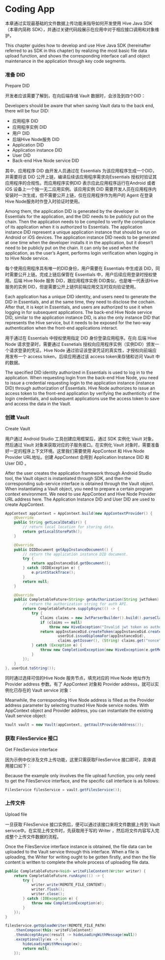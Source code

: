 # Coding App

本章通过实现最基础的文件数据上传功能来指导如何开发使用 Hive Java SDK（本章内简称 SDK），并通过关键代码段展示在应用中对于相应接口调用和对象维护，

This chapter guides how to develop and use Hive Java SDK (hereinafter referred to as SDK in this chapter) by realizing the most basic file data upload function, and shows the corresponding interface call and object maintenance in the application through key code segments.

### 准备 DID

Prepare DID

开发者应该需要了解到，在向后端存储 Vault 数据时，会涉及到四个DID：

Developers should be aware that when saving Vault data to the back end, there will be four DID:

* 应用程序 DID
* 应用程序实例 DID
* 用户 DID
* 后端Hive Node服务 DID
* Application DID
* Application instance DID
* User DID
* Back-end Hive Node service DID

其中，应用程序 DID 由开发人员通过在 Essentials 为该应用程序生成一个DID，并需要将该 DID 公开上链，编译后续该应用程序需求向Essentials 授权时验证其应用程序的合规性。而应用程序实例DID 表示应此应用程序运行在Android 或者 iOS 设备上一个独一无二应用实例。该应用实例 DID 需要开发人员在应用程序内安装时一次生成，但不需要公开上链，仅在应用程序作为用户的 Agent 在登录 Hive Node服务时作登入时验证时使用。

Among them, the application DID is generated by the developer in Essentials for the application, and the DID needs to be publicly put on the chain. Then the application needs to be compiled to verify the compliance of its application when it is authorized to Essentials. The application instance DID represent a unique application instance that should be run on Android or iOS devices. The application instance DID needs to be generated at one time when the developer installs it in the application, but it doesn’t need to be publicly put on the chain. It can only be used when the application, as the user’s Agent, performs login verification when logging in to Hive Node service.

每个使用应用程序具有唯一的DID身份，用户需要在 Essentials 中生成该 DID，同时需要公开上链。完成上链后保管在 Essentials 中，用户后续应用登录时授权使用。后端 Hive Node 服务 DID，跟应用程序实例 DID类似，也是唯一代表该Hive 服务的实例 DID，但是需要公开上链供前端应用交互时双向验证使用。

Each application has a unique DID identity, and users need to generate the DID in Essentials, and at the same time, they need to disclose the cochain. After that, it is kept in Essentials, and users are authorized to use it when logging in for subsequent applications. The back-end Hive Node service DID, similar to the application instance DID, is also the only instance DID that represents the Hive service, but it needs to be exposed for the two-way authentication when the front-end applications interact.

用于通过在 Essentials 中授权使用指定 DID 身份登录应用程序。在向 后端 Hive Node 请求登录时，需要通过 Essnetials 授权向应用程序实例（实例DID）颁发一个请求登录的凭证。Hive Node 通过验证该登录凭证的真实性，才授权向前端应用发布一个 access token，后续应用通过该 access token来存储和访问 Vault 中的数据。

The specified DID identity authorized in Essentials is used to log in to the application. When requesting login from the back-end Hive Node, you need to issue a credential requesting login to the application instance (instance DID) through authorization of Essentials. Hive Node authorizes to issue an access token to the front-end application by verifying the authenticity of the login credentials, and subsequent applications use the access token to save and access the data in the Vault.

### 创建 Vault

Create Vault

用户通过 Android Studio 工具创建应用框架后，通过 SDK 实例化 Vault 对象，然后通过 Vault 对象来获取对应的子服务接口。在实例化 Vault 对象时，需要准备好一定的程序上下文环境。这里我们需要使用 AppContext 和 Hive Node Provider URL地址。创建 AppContext 会用到 Application Instance DID 和 User DID 。

After the user creates the application framework through Android Studio tool, the Vault object is instantiated through SDK, and then the corresponding sub-service interface is obtained through the Vault object. When instantiating a Vault object, you need to prepare a certain program context environment. We need to use AppContext and Hive Node Provider URL address here. The Application Instance DID and User DID are used to create AppContext.

```java
AppContext appContext = AppContext.build(new AppContextProvider() {
    @Override
    public String getLocalDataDir() {
        // return local location for storing data.
        return getLocalStorePath();
    }

    @Override
    public DIDDocument getAppInstanceDocument() {
        // return the application instance DID document.
        try {
            return appInstanceDid.getDocument();
        } catch (DIDException e) {
            e.printStackTrace();
        }
        return null;
    }

    @Override
    public CompletableFuture<String> getAuthorization(String jwtToken) {
        // return the authorization string for auth API.
        return CompletableFuture.supplyAsync(() -> {
            try {
                Claims claims = new JwtParserBuilder().build().parseClaimsJws(jwtToken).getBody();
                if (claims == null)
                    throw new HiveException("Invalid jwt token as authorization.");
                return appInstanceDid.createToken(appInstanceDid.createPresentation(
                        userDid.issueDiplomaFor(appInstanceDid),
                        claims.getIssuer(), (String) claims.get("nonce")), claims.getIssuer());
            } catch (Exception e) {
                throw new CompletionException(new HiveException(e.getMessage()));
            }
        });
    }
}, userDid.toString());
```

同时通过选择可信的Hive Node 服务节点，填充对应的 Hive Node 地址作为 Provider address 参数。有了 AppContext 对象和 Provider address，就可以实例化已存在的 Vault service 对象：

Meanwhile, the corresponding Hive Node address is filled as the Provider address parameter by selecting trusted Hive Node service nodes. With AppContext object and Provider address, you can instantiate the existing Vault service object:

```java
Vault vault = new Vault(appContext, getVaultProviderAddress());
```

### 获取 FilesService 接口

Get FilesService interface

因为示例中仅涉及文件上传功能，这里只需获取FilesService 接口即可，具体调用接口如下：

Because the example only involves the file upload function, you only need to get the FilesService interface, and the specific call interface is as follows:

```java
FilesService filesService = vault.getFilesService());
```

### 上传文件

Upload file

一旦获取 FilesService 接口实例后，便可以通过该接口来将文件数据上传到 Vault serivce中。在实现上传文件时，先获取用于写的 Writer ，然后将文件内容写入完成整个上传文件数据的流程。

Once the FilesService interface instance is obtained, the file data can be uploaded to the Vault service through this interface. When a file is uploading, the Writer for writing ought to be gotten firstly, and then the file content is written to complete the whole process of uploading file data.

```java
public CompletableFuture<Void> writeFileContent(Writer writer) {
    return CompletableFuture.runAsync(() -> {
        try {
            writer.write(REMOTE_FILE_CONTENT);
            writer.flush();
            writer.close();
        } catch (IOException e) {
            throw new CompletionException(e);
        }
    });
}

filesService.getUploadWriter(REMOTE_FILE_PATH)
    .thenCompose(this::writeFileContent)
    .thenAcceptAsync(result -> hideLoadingWithMessage(null))
    .exceptionally(ex -> {
        hideLoadingWithMessage(ex);
        return null;
    });
```
